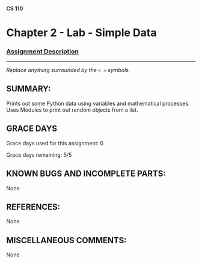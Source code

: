 #### CS 110
# Chapter 2 - Lab - Simple Data

### [Assignment Description](https://docs.google.com/document/d/1FEJtyCAl-Vev8L4LBngNbdDVhudky6W-SqmpRh4ngTI/edit?usp=sharing)

***

_Replace anything surrounded by the `< >` symbols._

## SUMMARY:
 Prints out some Python data using variables and mathematical processes. Uses Modules to print out random objects from a list. 

## GRACE DAYS
Grace days used for this assignment: 0

Grace days remaining: 5/5

## KNOWN BUGS AND INCOMPLETE PARTS:
 None

## REFERENCES:
None

## MISCELLANEOUS COMMENTS:
 None
